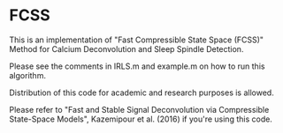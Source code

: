# FCSS

This is an implementation of "Fast Compressible State Space (FCSS)" Method for Calcium Deconvolution and Sleep Spindle Detection.

Please see the comments in IRLS.m and example.m on how to run this algorithm.

Distribution of this code for academic and research purposes is allowed.

Please refer to "Fast and Stable Signal Deconvolution via Compressible State-Space Models", Kazemipour et al. (2016) if you're using this code.


